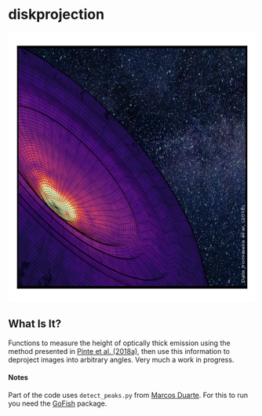# diskprojection

<p align='center'>
  <img src="HD163296_zeroth.png" width="793" height="549">
</p>

## What Is It?

Functions to measure the height of optically thick emission using the method presented in [Pinte et al. (2018a)](https://ui.adsabs.harvard.edu/abs/2018A%26A...609A..47P/abstract), then use this information to deproject images into arbitrary angles. Very much a work in progress.

#### Notes

Part of the code uses `detect_peaks.py` from [Marcos Duarte](https://github.com/demotu/BMC). For this to run you need the [GoFish](https://github.com/richteague/gofish) package.
